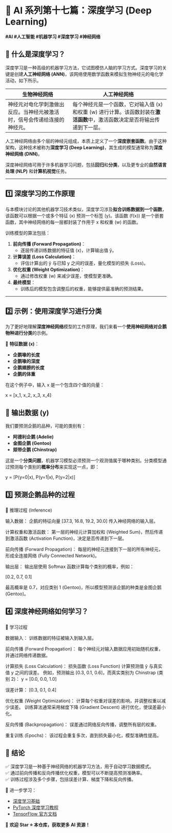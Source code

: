 # 🎯 AI 系列第十七篇：深度学习 (Deep Learning)  

**#AI #人工智能 #机器学习 #深度学习 #神经网络**  

## 📌 什么是深度学习？  

深度学习是一种高级的机器学习方法，它试图模仿人脑的学习方式。深度学习的关键是创建**人工神经网络 (ANN)**，该网络使用数学函数来模拟生物神经元的电化学活动，如下所示。  

| **生物神经网络** | **人工神经网络** |
|----------------|----------------|
| 神经元对电化学刺激做出反应。当神经元被激活时，信号会传递给连接的神经元。 | 每个神经元是一个函数，它对输入值 (x) 和权重 (w) 进行计算。该函数封装在**激活函数**中，激活函数决定是否将输出传递到下一层。 |

人工神经网络由多个层的神经元组成，本质上定义了一个**深度嵌套函数**。由于这种架构，这种技术被称为**深度学习 (Deep Learning)**，其生成的模型通常称为**深度神经网络 (DNN)**。  

深度神经网络可用于许多机器学习问题，包括**回归**和**分类**，以及更专业的**自然语言处理 (NLP)** 和**计算机视觉**任务。  

---

## 1️⃣ 深度学习的工作原理  

与本模块讨论的其他机器学习技术类似，深度学习涉及**拟合训练数据到一个函数**，该函数可以根据一个或多个特征 (x) 预测一个标签 (y)。该函数 (f(x)) 是一个嵌套函数，其中神经网络的每一层都封装了作用于 x 和权重 (w) 的函数。  

训练模型的算法包括：
1. **前向传播 (Forward Propagation)**：
   - 逐层传递训练数据的特征值 (x)，计算输出值 ŷ。
2. **计算误差 (Loss Calculation)**：
   - 评估计算出的 ŷ 与已知 y 之间的误差，量化模型的损失 (Loss)。
3. **优化权重 (Weight Optimization)**：
   - 通过修改权重 (w) 来减少误差，使模型更准确。
4. **最终模型**：
   - 训练后的模型包含调整后的权重，能够提供最准确的预测结果。

---

## 2️⃣ 示例：使用深度学习进行分类  

为了更好地理解**深度神经网络**模型的工作原理，我们来看一个**使用神经网络对企鹅物种进行分类**的示例。

📌 **特征数据 (x)**：
- **企鹅喙的长度**
- **企鹅喙的深度**
- **企鹅翅膀的长度**
- **企鹅的体重**

在这个例子中，输入 x 是一个包含四个值的向量：

x = [x_1, x_2, x_3, x_4]

## 📌 输出数据 (y)

我们要预测企鹅的品种，可能的类别有：
- **阿德利企鹅 (Adelie)**
- **金图企鹅 (Gentoo)**
- **颏带企鹅 (Chinstrap)**

这是一个**分类问题**，机器学习模型必须预测一个观测值属于哪种类别。分类模型通过预测每个类别的**概率分布**来实现这一点，即：

y = [P(y=0|x), P(y=1|x), P(y=2|x)]

## 3️⃣ 预测企鹅品种的过程
📌 推理过程 (Inference)

输入数据：
企鹅的特征向量 [37.3, 16.8, 19.2, 30.0] 传入神经网络的输入层。

计算权重和激活函数：
第一层的神经元计算加权和 (Weighted Sum)，然后传递到激活函数 (Activation Function)，决定是否传递到下一层。

前向传播 (Forward Propagation)：
每层的神经元连接到下一层的所有神经元，形成全连接网络 (Fully Connected Network)。

输出层：
输出层使用 Softmax 函数计算每个类别的概率，例如：

[0.2, 0.7, 0.1]

最高概率是 0.7，对应类别 1 (Gentoo)，所以模型预测该企鹅的种类是金图企鹅 (Gentoo)。

## 4️⃣ 深度神经网络如何学习？
📌 学习过程

数据输入：
训练数据的特征被输入到输入层。

前向传播 (Forward Propagation)：
每个神经元对输入数据应用初始随机权重，并通过网络传递数据。

计算损失 (Loss Calculation)：
损失函数 (Loss Function) 计算预测值 ŷ 与真实值 y 之间的误差。
例如，预测输出 [0.3, 0.1, 0.6]，而真实类别为 Chinstrap (类别 2)：
y = [0.0, 0.0, 1.0]

误差计算：
[0.3, 0.1, 0.4]

优化权重 (Weight Optimization)：
计算每个权重对误差的影响，并调整权重以减少误差。
训练算法通常采用梯度下降 (Gradient Descent) 进行优化，使误差最小化。

反向传播 (Backpropagation)：
误差通过网络反向传播，调整所有层的权重。

重复训练 (Epochs)：
该过程会重复多次，直到损失最小化，模型准确性提高。

## 🎯 结论  

✅ 深度学习是一种基于神经网络的机器学习方法，用于自动学习数据模式。  
✅ 通过前向传播和反向传播优化权重，模型可以不断提高预测准确率。  
✅ 训练过程涉及多个步骤，包括误差计算、梯度下降和反向传播。  

🔗 进一步学习：
- [深度学习基础](https://www.deeplearningbook.org/)
- [PyTorch 深度学习教程](https://pytorch.org/tutorials/)
- [TensorFlow 官方文档](https://www.tensorflow.org/learn)

📢 **欢迎 Star ⭐ 本仓库，获取更多 AI 资源！**